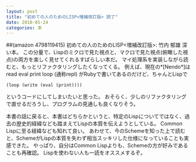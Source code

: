 ```yaml
---
layout: post
title: "初めての人のためのLISP<増補改訂版> 読了"
date: 2010-05-24
categories: 本
---
```

 ##(amazon 4798119415)  初めての人のためのLISP<増補改訂版>: 竹内 郁雄
深い本。
この分量で、Lispのミクロで見た視点と、マクロで見た視点(俯瞰した視点)の両方を楽しく見せてくれるすばらしい本だ。
マイ処理系を実装しながら読むと、もっとリファクタリングしたくなってくる。
例えば、現在の*[Nendo*]は read eval print loop (通称repl) がRubyで書いてあるのだけど、ちゃんとLispで
```
(loop (write (eval (print))))
```
というコードにしてしまいたいと思った。
おそらく、少しのリファクタリングで直せるだろうし、プログラムの見通しも良くなりそう。

本書の話に戻ると、本書はどちらかというと、特定のLispについてではなく、過去の歴史的経緯なども踏まえてLispの本質を伝えようとしている。
Common Lispに至る経緯なども知れて良い。
あわせて、今のSchemeを知った上で読むと、SchemeがLispの本質を失わず相当スッキリした仕様になっていることも実感できた。
やっぱり、自分はCommon Lispよりも、Schemeの方が好みであることも再確認。
Lispを使わない人も一読をオススメするぞ。
